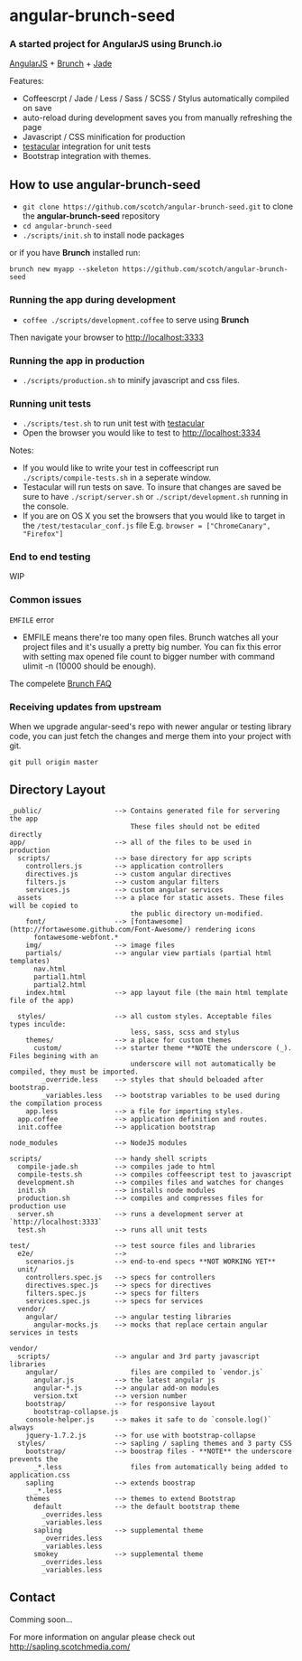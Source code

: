 # angular-brunch-seed
### A started project for AngularJS using Brunch.io

[AngularJS](http://angularjs.org) + [Brunch](http://brunch.io) + [Jade](http://jade-lang.com/)
 
Features:
* Coffeescrpt / Jade / Less / Sass / SCSS / Stylus automatically compiled on save
* auto-reload during development saves you from manually refreshing the page
* Javascript / CSS minification for production
* [testacular](https://github.com/vojtajina/testacular) integration for
  unit tests
* Bootstrap integration with themes.

## How to use angular-brunch-seed

* `git clone https://github.com/scotch/angular-brunch-seed.git` to clone the **angular-brunch-seed** repository
* `cd angular-brunch-seed`
* `./scripts/init.sh` to install node packages

or if you have **Brunch** installed run:

`brunch new myapp --skeleton https://github.com/scotch/angular-brunch-seed`

### Running the app during development

* `coffee ./scripts/development.coffee` to serve using **Brunch**

Then navigate your browser to [http://localhost:3333](http://localhost:3333)

### Running the app in production

* `./scripts/production.sh` to minify javascript and css files.

### Running unit tests

* `./scripts/test.sh` to run unit test with [testacular](https://github.com/vojtajina/testacular)
* Open the browser you would like to test to [http://localhost:3334](http://localhost:3334)

Notes:

- If you would like to write your test in coffeescript run `./scripts/compile-tests.sh` in a 
seperate window.
- Testacular will run tests on save. To insure that changes are
saved be sure to have `./script/server.sh` or `./script/development.sh` running in the console.
- If you are on OS X you set the browsers that you would like to target
  in the `/test/testacular_conf.js` file E.g. `browser = ["ChromeCanary", "Firefox"]`

### End to end testing

WIP

### Common issues

`EMFILE` error
- EMFILE means there're too many open files. Brunch watches all your project files and it's usually a pretty big number. You can fix this error with setting max opened file count to bigger number with command ulimit -n <number> (10000 should be enough).

The compelete [Brunch FAQ](https://github.com/brunch/brunch/blob/master/docs/faq.rst)
### Receiving updates from upstream

When we upgrade angular-seed's repo with newer angular or testing library code, you can just
fetch the changes and merge them into your project with git.

`git pull origin master`

## Directory Layout

    _public/                  --> Contains generated file for servering the app
                                  These files should not be edited directly
    app/                      --> all of the files to be used in production
      scripts/                --> base directory for app scripts
        controllers.js        --> application controllers
        directives.js         --> custom angular directives
        filters.js            --> custom angular filters
        services.js           --> custom angular services
      assets                  --> a place for static assets. These files will be copied to
                                  the public directory un-modified.
        font/                 --> [fontawesome](http://fortawesome.github.com/Font-Awesome/) rendering icons
          fontawesome-webfont.*
        img/                  --> image files
        partials/             --> angular view partials (partial html templates)
          nav.html
          partial1.html
          partial2.html
        index.html            --> app layout file (the main html template file of the app)

      styles/                 --> all custom styles. Acceptable files types inculde:
                                  less, sass, scss and stylus
        themes/               --> a place for custom themes
          custom/             --> starter theme **NOTE the underscore (_). Files begining with an
                                  underscore will not automatically be compiled, they must be imported.
            _override.less    --> styles that should beloaded after bootstrap.
            _variables.less   --> bootstrap variables to be used during the compilation process
        app.less              --> a file for importing styles.
      app.coffee              --> application definition and routes.
      init.coffee             --> application bootstrap

    node_modules              --> NodeJS modules

    scripts/                  --> handy shell scripts
      compile-jade.sh         --> compiles jade to html
      compile-tests.sh        --> compiles coffeescript test to javascript
      development.sh          --> compiles files and watches for changes
      init.sh                 --> installs node modules
      production.sh           --> compiles and compresses files for production use
      server.sh               --> runs a development server at `http://localhost:3333`
      test.sh                 --> runs all unit tests

    test/                     --> test source files and libraries
      e2e/                    -->
        scenarios.js          --> end-to-end specs **NOT WORKING YET**
      unit/
        controllers.spec.js   --> specs for controllers
        directives.spec.js    --> specs for directives
        filters.spec.js       --> specs for filters
        services.spec.js      --> specs for services
      vendor/
        angular/              --> angular testing libraries
          angular-mocks.js    --> mocks that replace certain angular services in tests

    vendor/
      scripts/                --> angular and 3rd party javascript libraries
        angular/                  files are compiled to `vendor.js`
          angular.js          --> the latest angular js
          angular-*.js        --> angular add-on modules
          version.txt         --> version number
        bootstrap/            --> for responsive layout
          bootstrap-collapse.js
        console-helper.js     --> makes it safe to do `console.log()` always
        jquery-1.7.2.js       --> for use with bootstrap-collapse
      styles/                 --> sapling / sapling themes and 3 party CSS
        bootstrap/            --> boostrap files - **NOTE** the underscore prevents the
          _*.less                 files from automatically being added to application.css
        sapling               --> extends boostrap
          _*.less
        themes                --> themes to extend Bootstrap
          default             --> the default bootstrap theme
            _overrides.less
            _variables.less
          sapling             --> supplemental theme
            _overrides.less
            _variables.less
          smokey              --> supplemental theme
            _overrides.less
            _variables.less
## Contact

Comming soon...

For more information on angular please check out http://sapling.scotchmedia.com/
